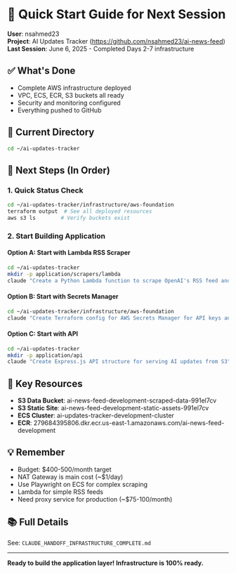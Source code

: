 # 🚀 Quick Start Guide for Next Session

**User**: nsahmed23  
**Project**: AI Updates Tracker (https://github.com/nsahmed23/ai-news-feed)  
**Last Session**: June 6, 2025 - Completed Days 2-7 infrastructure

## ✅ What's Done
- Complete AWS infrastructure deployed
- VPC, ECS, ECR, S3 buckets all ready
- Security and monitoring configured
- Everything pushed to GitHub

## 📍 Current Directory
```bash
cd ~/ai-updates-tracker
```

## 🎯 Next Steps (In Order)

### 1. Quick Status Check
```bash
cd ~/ai-updates-tracker/infrastructure/aws-foundation
terraform output  # See all deployed resources
aws s3 ls        # Verify buckets exist
```

### 2. Start Building Application

#### Option A: Start with Lambda RSS Scraper
```bash
cd ~/ai-updates-tracker
mkdir -p application/scrapers/lambda
claude "Create a Python Lambda function to scrape OpenAI's RSS feed and store in S3"
```

#### Option B: Start with Secrets Manager
```bash
cd ~/ai-updates-tracker/infrastructure/aws-foundation
claude "Create Terraform config for AWS Secrets Manager for API keys and proxy credentials"
```

#### Option C: Start with API
```bash
cd ~/ai-updates-tracker
mkdir -p application/api
claude "Create Express.js API structure for serving AI updates from S3"
```

## 🔑 Key Resources
- **S3 Data Bucket**: ai-news-feed-development-scraped-data-991el7cv
- **S3 Static Site**: ai-news-feed-development-static-assets-991el7cv
- **ECS Cluster**: ai-updates-tracker-development-cluster
- **ECR**: 279684395806.dkr.ecr.us-east-1.amazonaws.com/ai-news-feed-development

## 💡 Remember
- Budget: $400-500/month target
- NAT Gateway is main cost (~$1/day)
- Use Playwright on ECS for complex scraping
- Lambda for simple RSS feeds
- Need proxy service for production (~$75-100/month)

## 📚 Full Details
See: `CLAUDE_HANDOFF_INFRASTRUCTURE_COMPLETE.md`

---
**Ready to build the application layer! Infrastructure is 100% ready.**
